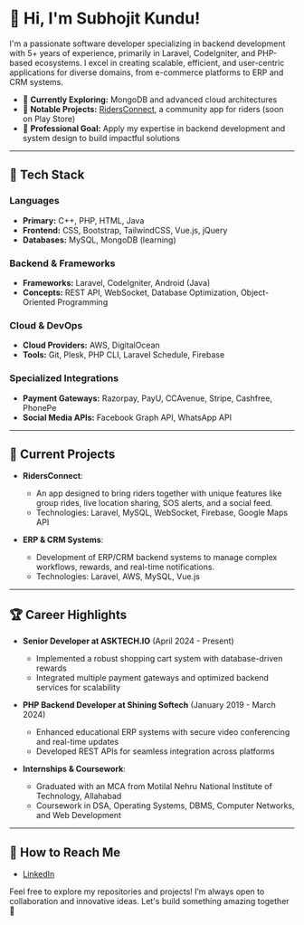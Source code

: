# 👋 Hi, I'm Subhojit Kundu!

I'm a passionate software developer specializing in backend development with 5+ years of experience, primarily in Laravel, CodeIgniter, and PHP-based ecosystems. I excel in creating scalable, efficient, and user-centric applications for diverse domains, from e-commerce platforms to ERP and CRM systems.

- 🌱 **Currently Exploring:** MongoDB and advanced cloud architectures
- 🚀 **Notable Projects:** [RidersConnect](#), a community app for riders (soon on Play Store)
- 💼 **Professional Goal:** Apply my expertise in backend development and system design to build impactful solutions

---

## 🔧 Tech Stack

### Languages
- **Primary:** C++, PHP, HTML, Java
- **Frontend:** CSS, Bootstrap, TailwindCSS, Vue.js, jQuery
- **Databases:** MySQL, MongoDB (learning)

### Backend & Frameworks
- **Frameworks:** Laravel, CodeIgniter, Android (Java)
- **Concepts:** REST API, WebSocket, Database Optimization, Object-Oriented Programming

### Cloud & DevOps
- **Cloud Providers:** AWS, DigitalOcean
- **Tools:** Git, Plesk, PHP CLI, Laravel Schedule, Firebase

### Specialized Integrations
- **Payment Gateways:** Razorpay, PayU, CCAvenue, Stripe, Cashfree, PhonePe
- **Social Media APIs:** Facebook Graph API, WhatsApp API

---

## 🌟 Current Projects

- **RidersConnect**:
  - An app designed to bring riders together with unique features like group rides, live location sharing, SOS alerts, and a social feed.
  - Technologies: Laravel, MySQL, WebSocket, Firebase, Google Maps API

- **ERP & CRM Systems**:
  - Development of ERP/CRM backend systems to manage complex workflows, rewards, and real-time notifications.
  - Technologies: Laravel, AWS, MySQL, Vue.js

---

## 🏆 Career Highlights

- **Senior Developer at ASKTECH.IO** (April 2024 - Present)
  - Implemented a robust shopping cart system with database-driven rewards
  - Integrated multiple payment gateways and optimized backend services for scalability

- **PHP Backend Developer at Shining Softech** (January 2019 - March 2024)
  - Enhanced educational ERP systems with secure video conferencing and real-time updates
  - Developed REST APIs for seamless integration across platforms

- **Internships & Coursework**:
  - Graduated with an MCA from Motilal Nehru National Institute of Technology, Allahabad
  - Coursework in DSA, Operating Systems, DBMS, Computer Networks, and Web Development

---

## 🚀 How to Reach Me
- [LinkedIn](https://linkedin.com/in/subhojitkundu)

Feel free to explore my repositories and projects! I’m always open to collaboration and innovative ideas. Let's build something amazing together 🚀
